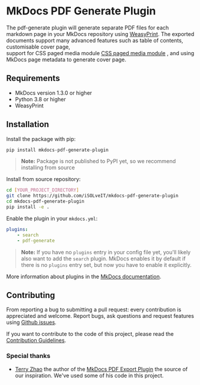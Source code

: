 # MkDocs PDF Generate Plugin 

The pdf-generate plugin will generate separate PDF files for each markdown page
in your MkDocs repository using [WeasyPrint](http://weasyprint.org/). 
The exported documents support many advanced features such as table of contents, customisable cover page,  
support for CSS paged media module [CSS paged media module](https://developer.mozilla.org/en-US/docs/Web/CSS/@page)
, and using MkDocs page metadata to generate cover page.

## Requirements

- MkDocs version 1.3.0 or higher
- Python 3.8 or higher
- WeasyPrint

## Installation

Install the package with pip:

```bash
pip install mkdocs-pdf-generate-plugin
```
> **Note:** Package is not published to PyPI yet, so we recommend installing from source

Install from source repository:

```bash
cd [YOUR_PROJECT_DIRECTORY]
git clone https://github.com/iSOLveIT/mkdocs-pdf-generate-plugin
cd mkdocs-pdf-generate-plugin
pip install -e .
```

Enable the plugin in your `mkdocs.yml`:

```yaml
plugins:
    - search
    - pdf-generate
```

> **Note:** If you have no `plugins` entry in your config file yet, you'll likely also want to add the `search` plugin. MkDocs enables it by default if there is no `plugins` entry set, but now you have to enable it explicitly.

More information about plugins in the [MkDocs documentation](http://www.mkdocs.org/user-guide/plugins/).

## Contributing

From reporting a bug to submitting a pull request: every contribution is appreciated and welcome. Report bugs, ask questions and request features using [Github issues][github-issues].

If you want to contribute to the code of this project, please read the [Contribution Guidelines][contributing].

### **Special thanks**
- [Terry Zhao][terry] the author of the [MkDocs PDF Export Plugin][mkdocs-pdf-export-plugin] the source of our inspiration. We've used some of his code in this project.

[github-issues]: https://github.com/iSOLveIT/mkdocs-pdf-generate-plugin/issues
[contributing]: https://github.com/iSOLveIT/mkdocs-pdf-generate-plugin/blob/main/CONTRIBUTING.md
[terry]: https://github.com/zhaoterryy
[mkdocs-pdf-export-plugin]: https://github.com/zhaoterryy/mkdocs-pdf-export-plugin